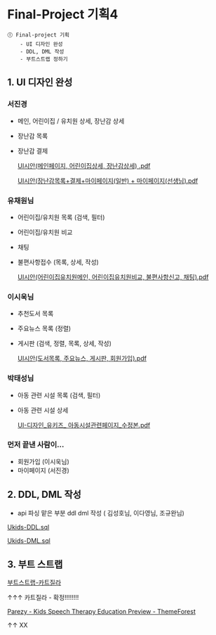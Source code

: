 # Final-Project 기획4

~~~~
🕕 Final-project 기획
	- UI 디자인 완성
	- DDL, DML 작성
	- 부트스트랩 정하기
~~~~



## 1. UI 디자인 완성

### 서진경

- 메인, 어린이집 / 유치원 상세, 장난감 상세

- 장난감 목록

- 장난감 결제

  [UI시안(메인페이지, 어린이집상세, 장난감상세) .pdf](project/UI시안(메인페이지,%20어린이집상세,%20장난감상세)%20.pdf)

  [UI시안(장난감목록+결제+마이페이지(일반) + 마이페이지(선생님).pdf](project/UI시안(장난감목록,%20결제,%20마이페이지_일반,%20마이페이지_선생님).pdf)

### 유채원님

- 어린이집/유치원 목록 (검색, 필터)

- 어린이집/유치원 비교

- 채팅

- 불편사항접수 (목록, 상세, 작성)

  [UI시안(어린이집유치원메인, 어린이집유치원비교, 불편사항신고, 채팅).pdf](https://s3-us-west-2.amazonaws.com/secure.notion-static.com/78de53eb-ec94-4b3f-8881-f9816f32753b/UI시안(어린이집유치원메인_어린이집유치원비교_불편사항신고_채팅).pdf)

### 이시욱님

- 추천도서 목록

- 주요뉴스 목록 (정렬)

- 게시판 (검색, 정렬, 목록, 상세, 작성)

  [UI시안(도서목록, 주요뉴스, 게시판, 회원가입).pdf](project/UI시안(도서목록,%20주요뉴스,%20게시판,%20회원가입).pdf) 

### 박태성님

- 아동 관련 시설 목록 (검색, 필터)

- 아동 관련 시설 상세

  [UI-디자인_유키즈_ 아동시설관련페이지_수정본.pdf](project/UI-디자인_유키즈_%20아동시설관련페이지_수정본.pdf) 

### 먼저 끝낸 사람이…

- 회원가입 (이시욱님)
- 마이페이지 (서진경)

## 2. DDL, DML 작성

- api 파싱 맡은 부분 ddl dml 작성 ( 김성호님, 이다영님, 조규완님)

[Ukids-DDL.sql](project/Ukids-DDL.sql)

[Ukids-DML.sql](project/Ukids-DML.sql)

## 3. 부트 스트랩

[부트스트랩-카트질라](https://themes.getbootstrap.com/preview/?theme_id=35287)

↑↑↑ 카트질라 - 확정!!!!!!!!

[Parezy - Kids Speech Therapy Education Preview - ThemeForest](https://preview.themeforest.net/item/parezy-child-therapy-wordpress-theme/full_screen_preview/28772350?_ga=2.88843677.76891294.1673796015-1769533258.1673426234)

↑↑ XX